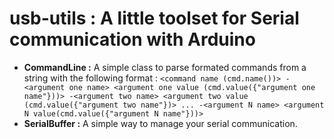 # usb-utils : A little toolset for Serial communication with Arduino

- **CommandLine :** A simple class to parse formated commands from a string with the following format : 
    `<command name (cmd.name())> -<argument one name> <argument one value (cmd.value({"argument one name"}))> -<argument two name> <argument two value (cmd.value({"argument two name"})> ... -<argument N name> <argument N value(cmd.value({"argument N name"}))>`
- **SerialBuffer :** A simple way to manage your serial communication.
